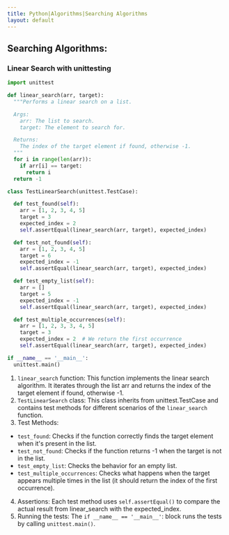 ```yaml
---
title: Python|Algorithms|Searching Algorithms
layout: default
---
```


## Searching Algorithms:

### Linear Search with unittesting

```python
import unittest

def linear_search(arr, target):
  """Performs a linear search on a list.

  Args:
    arr: The list to search.
    target: The element to search for.

  Returns:
    The index of the target element if found, otherwise -1.
  """
  for i in range(len(arr)):
    if arr[i] == target:
      return i
  return -1

class TestLinearSearch(unittest.TestCase):

  def test_found(self):
    arr = [1, 2, 3, 4, 5]
    target = 3
    expected_index = 2
    self.assertEqual(linear_search(arr, target), expected_index)

  def test_not_found(self):
    arr = [1, 2, 3, 4, 5]
    target = 6
    expected_index = -1
    self.assertEqual(linear_search(arr, target), expected_index)

  def test_empty_list(self):
    arr = []
    target = 5
    expected_index = -1
    self.assertEqual(linear_search(arr, target), expected_index)

  def test_multiple_occurrences(self):
    arr = [1, 2, 3, 3, 4, 5]
    target = 3
    expected_index = 2  # We return the first occurrence
    self.assertEqual(linear_search(arr, target), expected_index)

if __name__ == '__main__':
  unittest.main()
```

1. `linear_search` function: This function implements the linear search algorithm. It iterates through the list arr and returns the index of the target element if found, otherwise -1.
2. `TestLinearSearch` class: This class inherits from unittest.TestCase and contains test methods for different scenarios of the `linear_search` function.
3. Test Methods:
* `test_found`: Checks if the function correctly finds the target element when it's present in the list.
* `test_not_found`: Checks if the function returns -1 when the target is not in the list.
* `test_empty_list`: Checks the behavior for an empty list.
* `test_multiple_occurrences`: Checks what happens when the target appears multiple times in the list (it should return the index of the first occurrence).
4. Assertions: Each test method uses `self.assertEqual()` to compare the actual result from linear_search with the expected_index.
5. Running the tests: The `if __name__ == '__main__'`: block runs the tests by calling `unittest.main()`.
